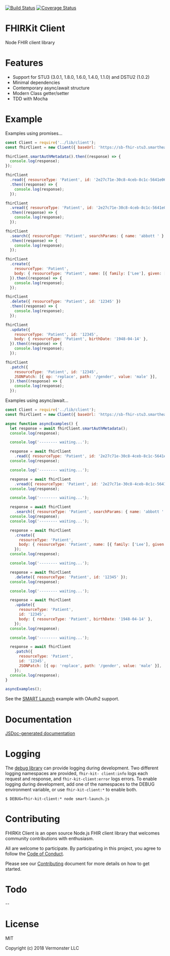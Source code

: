 [![Build Status](https://travis-ci.org/Vermonster/fhir-kit-client.svg?branch=master)](https://travis-ci.org/Vermonster/fhir-kit-client) [![Coverage Status](https://coveralls.io/repos/github/Vermonster/fhir-kit-client/badge.svg?branch=master)](https://coveralls.io/github/Vermonster/fhir-kit-client?branch=master)

# FHIRKit Client
Node FHIR client library

# Features

* Support for STU3 (3.0.1, 1.8.0, 1.6.0, 1.4.0, 1.1.0) and DSTU2 (1.0.2)
* Minimal dependencies
* Contemporary async/await structure
* Modern Class getter/setter
* TDD with Mocha

# Example

Examples using promises...

```javascript
const Client = require('../lib/client');
const fhirClient = new Client({ baseUrl: 'https://sb-fhir-stu3.smarthealthit.org/smartstu3/open' });

fhirClient.smartAuthMetadata().then((response) => {
  console.log(response);
});

fhirClient
  .read({ resourceType: 'Patient', id: '2e27c71e-30c8-4ceb-8c1c-5641e066c0a4' })
  .then((response) => {
    console.log(response);
  });

fhirClient
  .vread({ resourceType: 'Patient', id: '2e27c71e-30c8-4ceb-8c1c-5641e066c0a4', version: '1' })
  .then((response) => {
    console.log(response);
  });

fhirClient
  .search({ resourceType: 'Patient', searchParams: { name: 'abbott ' } })
  .then((response) => {
    console.log(response);
  });

fhirClient
  .create({
    resourceType: 'Patient',
    body: { resourceType: 'Patient', name: [{ family: ['Lee'], given: ['Ed'] }] },
  }).then((response) => {
    console.log(response);
  });

fhirClient
  .delete({ resourceType: 'Patient', id: '12345' })
  .then((response) => {
    console.log(response);
  });

fhirClient
  .update({
    resourceType: 'Patient', id: '12345',
    body: { resourceType: 'Patient', birthDate: '1948-04-14' },
  }).then((response) => {
    console.log(response);
  });

fhirClient
  .patch({
    resourceType: 'Patient', id: '12345',
    JSONPatch: [{ op: 'replace', path: '/gender', value: 'male' }],
  }).then((response) => {
    console.log(response);
  });
```

Examples using async/await...

```javascript
const Client = require('../lib/client');
const fhirClient = new Client({ baseUrl: 'https://sb-fhir-stu3.smarthealthit.org/smartstu3/open' });

async function asyncExamples() {
  let response = await fhirClient.smartAuthMetadata();
  console.log(response);

  console.log('-------- waiting...');

  response = await fhirClient
    .read({ resourceType: 'Patient', id: '2e27c71e-30c8-4ceb-8c1c-5641e066c0a4' });
  console.log(response);

  console.log('-------- waiting...');

  response = await fhirClient
    .vread({ resourceType: 'Patient', id: '2e27c71e-30c8-4ceb-8c1c-5641e066c0a4', version: '1' });
  console.log(response);

  console.log('-------- waiting...');

  response = await fhirClient
    .search({ resourceType: 'Patient', searchParams: { name: 'abbott ' } })
  console.log(response);
  console.log('-------- waiting...');

  response = await fhirClient
    .create({
      resourceType: 'Patient',
      body: { resourceType: 'Patient', name: [{ family: ['Lee'], given: ['Ed'] }] },
    });
  console.log(response);

  console.log('-------- waiting...');

  response = await fhirClient
    .delete({ resourceType: 'Patient', id: '12345' });
  console.log(response);

  console.log('-------- waiting...');

  response = await fhirClient
    .update({
      resourceType: 'Patient',
      id: '12345',
      body: { resourceType: 'Patient', birthDate: '1948-04-14' },
    });
  console.log(response);

  console.log('-------- waiting...');

  response = await fhirClient
    .patch({
      resourceType: 'Patient',
      id: '12345',
      JSONPatch: [{ op: 'replace', path: '/gender', value: 'male' }],
    });
  console.log(response);
}

asyncExamples();
```

See the [SMART Launch](./examples/smart-launch.js) example with OAuth2 support.

# Documentation

[JSDoc-generated documentation](https://vermonster.github.io/fhir-kit-client/fhir-client/0.1.0/)

# Logging

The [debug library](https://www.npmjs.com/package/debug) can provide logging
during development. Two different logging namespaces are provided, `fhir-kit-
client:info` logs each request and response, and `fhir-kit-client:error` logs
errors. To enable logging during development, add one of the namespaces to the
DEBUG environment variable, or use `fhir-kit-client:*` to enable both.

```
$ DEBUG=fhir-kit-client:* node smart-launch.js
```

# Contributing

FHIRKit Client is an open source Node.js FHIR client library that welcomes community contributions with enthusiasm.

All are welcome to participate. By participating in this project, you agree to
follow the [Code of
Conduct](https://github.com/Vermonster/fhir-kit-client/blob/master/CODE_OF_CONDUCT.md).

Please see our [Contributing](https://github.com/Vermonster/fhir-kit-client/blob/master/CONTRIBUTING.md) document for more details on how to get started.

# Todo

--

# License

MIT

Copyright (c) 2018 Vermonster LLC
